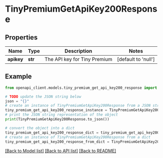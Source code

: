 # TinyPremiumGetApiKey200Response


## Properties

Name | Type | Description | Notes
------------ | ------------- | ------------- | -------------
**apikey** | **str** | The API key for Tiny Premium | [default to 'null']

## Example

```python
from openapi_client.models.tiny_premium_get_api_key200_response import TinyPremiumGetApiKey200Response

# TODO update the JSON string below
json = "{}"
# create an instance of TinyPremiumGetApiKey200Response from a JSON string
tiny_premium_get_api_key200_response_instance = TinyPremiumGetApiKey200Response.from_json(json)
# print the JSON string representation of the object
print(TinyPremiumGetApiKey200Response.to_json())

# convert the object into a dict
tiny_premium_get_api_key200_response_dict = tiny_premium_get_api_key200_response_instance.to_dict()
# create an instance of TinyPremiumGetApiKey200Response from a dict
tiny_premium_get_api_key200_response_from_dict = TinyPremiumGetApiKey200Response.from_dict(tiny_premium_get_api_key200_response_dict)
```
[[Back to Model list]](../README.md#documentation-for-models) [[Back to API list]](../README.md#documentation-for-api-endpoints) [[Back to README]](../README.md)


